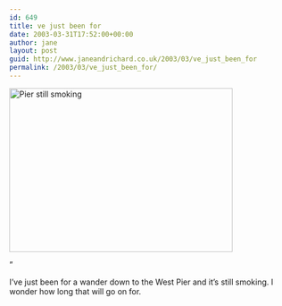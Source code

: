 ```yaml
---
id: 649
title: ve just been for
date: 2003-03-31T17:52:00+00:00
author: jane
layout: post
guid: http://www.janeandrichard.co.uk/2003/03/ve_just_been_for
permalink: /2003/03/ve_just_been_for/
---
```

[<img src="http://v1.janeandrichard.co.uk/blog/img/westpierstillsmoking.jpg" alt="Pier still smoking" width="400" height="293" />](http://v1.janeandrichard.co.uk/photos/2003_03_31/)

&#8221;

I&#8217;ve just been for a wander down to the West Pier and it&#8217;s still smoking. I wonder how long that will go on for.